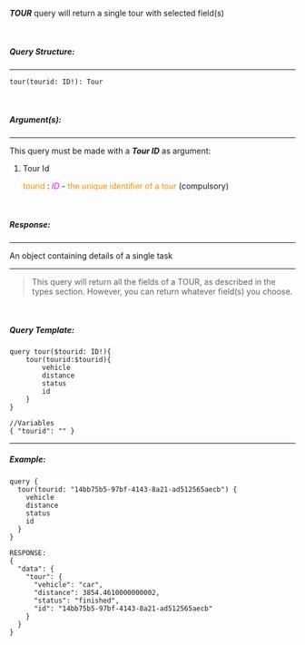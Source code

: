 **_TOUR_** query will return a single tour with selected field(s)

<br/>

##### _Query Structure:_

---

```
tour(tourid: ID!): Tour
```

<br/>

##### _Argument(s):_

---

This query must be made with a **_Tour ID_** as argument:

1. Tour Id

   <span style="color:darkorange">tourid</span> : <span style="color:magenta">_ID_</span> - <span style="color:darkorange"> the unique identifier of a tour </span> (compulsory)

<br/>

##### _Response:_

---

An object containing details of a single task

---

> This query will return all the fields of a TOUR, as described in the types section. However, you can return whatever field(s) you choose.

<br/>

##### _Query Template:_

```
query tour($tourid: ID!){
    tour(tourid:$tourid){
        vehicle
        distance
        status
        id
    }
}

//Variables
{ "tourid": "" }

```

---

##### _Example:_

```
query {
  tour(tourid: "14bb75b5-97bf-4143-8a21-ad512565aecb") {
    vehicle
    distance
    status
    id
  }
}

RESPONSE:
{
  "data": {
    "tour": {
      "vehicle": "car",
      "distance": 3854.4610000000002,
      "status": "finished",
      "id": "14bb75b5-97bf-4143-8a21-ad512565aecb"
    }
  }
}

```
